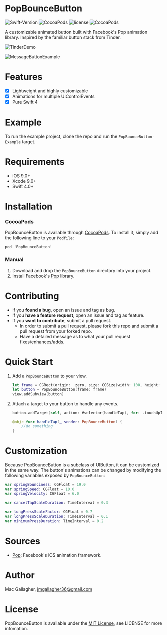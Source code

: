 # PopBounceButton
![Swift-Version](https://img.shields.io/badge/Swift-4.2-orange.svg)
![CocoaPods](https://img.shields.io/cocoapods/v/PopBounceButton.svg)
![license](https://img.shields.io/cocoapods/l/PopBounceButton.svg)
![CocoaPods](https://img.shields.io/cocoapods/p/PopBounceButton.svg)

A customizable animated button built with Facebook's Pop animation library. Inspired by the familiar button stack from Tinder.


![TinderDemo](https://raw.githubusercontent.com/mac-gallagher/PopBounceButton/master/Images/tinder_demo.gif)

![MessageButtonExample](https://raw.githubusercontent.com/mac-gallagher/PopBounceButton/master/Images/example.gif)

# Features
- [x] Lightweight and highly customizable
- [x] Animations for multiple UIControlEvents
- [x] Pure Swift 4

# Example
To run the example project, clone the repo and run the `PopBounceButton-Example` target. 

# Requirements
* iOS 9.0+
* Xcode 9.0+
* Swift 4.0+

# Installation

### CocoaPods
PopBounceButton is available through [CocoaPods](<https://cocoapods.org/>). To install it, simply add the following line to your `Podfile`:

	pod 'PopBounceButton'


### Manual
1. Download and drop the `PopBounceButton` directory into your project. 
2. Install Facebook's [Pop](<https://github.com/facebook/pop>) library.

# Contributing
- If you **found a bug**, open an issue and tag as bug.
- If you **have a feature request**, open an issue and tag as feature.
- If you **want to contribute**, submit a pull request.
	- In order to submit a pull request, please fork this repo and submit a pull request from your forked repo.
	- Have a detailed message as to what your pull request fixes/enhances/adds.

# Quick Start

1. Add a `PopBounceButton` to your view.

    ```swift
    let frame = CGRect(origin: .zero, size: CGSize(width: 100, height: 100))
    let button = PopBounceButton(frame: frame)
    view.addSubview(button)
    ```
    
2. Attach a target to your button to handle any events.

    ```swift
    button.addTarget(self, action: #selector(handleTap), for: .touchUpInside)
    ```
    ```swift   
    @objc func handleTap(_ sender: PopBounceButton) {
        //do something
    }
    ```

# Customization
Because PopBounceButton is a subclass of UIButton, it can be customized in the same way. The button's animations can be changed by modifying the following variables exposed by `PopBounceButton`: 

```swift
var springBounciness: CGFloat = 19.0
var springSpeed: CGFloat = 10.0
var springVelocity: CGFloat = 6.0

var cancelTapScaleDuration: TimeInterval = 0.3

var longPressScaleFactor: CGFloat = 0.7
var longPressScaleDuration: TimeInterval = 0.1
var minimumPressDuration: TimeInterval = 0.2
```

# Sources
* [Pop](<https://github.com/facebook/pop>): Facebook's iOS animation framework.

# Author
Mac Gallagher, jmgallagher36@gmail.com

# License
PopBounceButton is available under the [MIT License](LICENSE), see LICENSE for more infomation.
